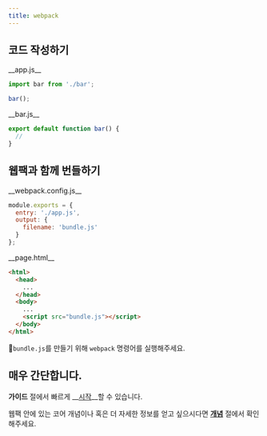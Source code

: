 ```yaml
---
title: webpack
---
```


## 코드 작성하기

<div class="splash__wrap">
<div class="splash__left">
__app.js__

```js
import bar from './bar';

bar();
```
</div>
<div class="splash__right">
__bar.js__

```js
export default function bar() {
  //
}
```
</div>
</div>


## 웹팩과 함께 번들하기

<div class="splash__wrap">
<div class="splash__left">
__webpack.config.js__

```js
module.exports = {
  entry: './app.js',
  output: {
    filename: 'bundle.js'
  }
};
```
</div>
<div class="splash__right">
__page.html__

```html
<html>
  <head>
    ...
  </head>
  <body>
    ...
    <script src="bundle.js"></script>
  </body>
</html>
```
</div>

<!-- Then run `webpack` on the command-line to create `bundle.js`. -->
`bundle.js`를 만들기 위해 `webpack` 명령어를 실행해주세요.

## 매우 간단합니다.

<!-- __[Get Started](/guides/getting-started)__ quickly in our __Guides__ section, or dig into the __[Concepts](/concepts)__ section for more high-level information on the core notions behind webpack. -->
__가이드__ 절에서 빠르게 __[시작](/guides/getting-started)__할 수 있습니다.

웹팩 안에 있는 코어 개념이나 혹은 더 자세한 정보를 얻고 싶으시다면 __[개념](/concepts)__ 절에서 확인해주세요.

</div>

